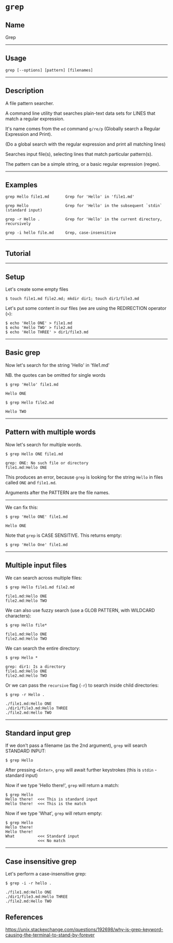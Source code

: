# `grep`

## Name
Grep

----
## Usage

```
grep [--options] [pattern] [filenames]
```


----
## Description
A file pattern searcher.

A command line utility that searches plain-text data sets for LINES that match a regular expression.

It's name comes from the `ed` command `g/re/p` (Globally search a Regular Expression and Print).

(Do a global search with the regular expression and print all matching lines)

Searches input file(s), selecting lines that match particular pattern(s).

The pattern can be a simple string, or a basic regular expression (regex).

----
## Examples
```
grep Hello file1.md       Grep for 'Hello' in 'file1.md'

grep Hello                Grep for 'Hello' in the subsequent `stdin` (standard input)

grep -r Hello .           Grep for 'Hello' in the current directory, recursively

grep -i hello file.md     Grep, case-insensitive

```

---
## Tutorial
---
## Setup
Let's create some empty files

```
$ touch file1.md file2.md; mkdir dir1; touch dir1/file3.md
```

Let's put some content in our files (we are using the REDIRECTION operator (`>`):
```
$ echo 'Hello ONE' > file1.md
$ echo 'Hello TWO' > file2.md
$ echo 'Hello THREE' > dir1/file3.md
```

----
## Basic grep
Now let's search for the string 'Hello' in 'file1.md'

NB. the quotes can be omitted for single words

```
$ grep 'Hello' file1.md

Hello ONE
```


```
$ grep Hello file2.md

Hello TWO
```


----
## Pattern with multiple words
Now let's search for multiple words.
```
$ grep Hello ONE file1.md

grep: ONE: No such file or directory
file1.md:Hello ONE
```
This produces an error, because `grep` is looking for the string `Hello`
in files called `ONE` and `file1.md`.

Arguments after the PATTERN are the file names.

---
We can fix this:
```
$ grep 'Hello ONE' file1.md

Hello ONE
```

Note that `grep` is CASE SENSITIVE. This returns empty:
```
$ grep 'Hello One' file1.md

```
---
## Multiple input files

We can search across multiple files:
```
$ grep Hello file1.md file2.md

file1.md:Hello ONE
file2.md:Hello TWO
```

We can also use fuzzy search (use a GLOB PATTERN, with WILDCARD characters):
```
$ grep Hello file*

file1.md:Hello ONE
file2.md:Hello TWO
```

We can search the entire directory:
```
$ grep Hello *

grep: dir1: Is a directory
file1.md:Hello ONE
file2.md:Hello TWO
```

Or we can pass the `recursive` flag (`-r`) to search inside child directories:
```
$ grep -r Hello .

./file1.md:Hello ONE
./dir1/file3.md:Hello THREE
./file2.md:Hello TWO
```

----
## Standard input grep
If we don't pass a filename (as the 2nd argument), `grep` will search STANDARD INPUT:
```
$ grep Hello

```


After pressing `<Enter>`, `grep` will await further keystrokes (this is `stdin` - standard input)

Now if we type 'Hello there!', `grep` will return a match:
```
$ grep Hello
Hello there!  <<< This is standard input
Hello there!  <<< This is the match
```

Now if we type 'What', `grep` will return empty:
```
$ grep Hello
Hello there!
Hello there!
What          <<< Standard input
              <<< No match

```

---
## Case insensitive grep
Let's perform a case-insensitive grep:
```
$ grep -i -r hello .

./file1.md:Hello ONE
./dir1/file3.md:Hello THREE
./file2.md:Hello TWO
```


## References
https://unix.stackexchange.com/questions/192698/why-is-grep-keyword-causing-the-terminal-to-stand-by-forever
